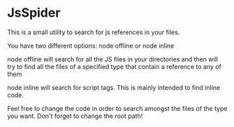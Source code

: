 # JsSpider

This is a small utility to search for js references in your files.

You have two different options:
node offline
or 
node inline

node offline will search for all the JS files in your directories and then will try to find all the files of a specified type that contain a reference to any of them

node inline will search for script tags. This is mainly intended to find inline code.

Feel free to change the code in order to search amongst the files of the type you want.
Don't forget to change the root path!





